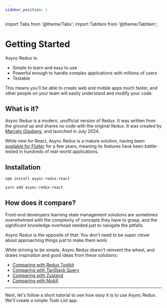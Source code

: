 ```yaml
---
sidebar_position: 1
---
```


import Tabs from '@theme/Tabs';
import TabItem from '@theme/TabItem';

# Getting Started

Async Redux is:

* Simple to learn and easy to use
* Powerful enough to handle complex applications with millions of users
* Testable

This means you'll be able to create web and mobile apps much faster,
and other people on your team will easily understand and modify your code.

## What is it?

Async Redux is a modern, unofficial version of Redux.
It was written from the ground up and shares no code with the original Redux.
It was created by [Marcelo Glasberg](https://github.com/marcglasberg),
and launched in July 2024.

While new for React, Async Redux is a mature solution,
having been [available for Flutter](https://pub.dev/packages/async_redux) for a few years,
meaning its features have been battle-tested in hundreds of real-world applications.

## Installation

<Tabs>
<TabItem value="npm" label="npm">

```npm
npm install async-redux-react
```

</TabItem>
<TabItem value="yarn" label="yarn">

```yarn
yarn add async-redux-react
```

</TabItem>
</Tabs>

## How does it compare?

Front-end developers learning state management solutions are
sometimes overwhelmed with the complexity of concepts they have to grasp,
and the significant knowledge overhead needed just to navigate the pitfalls.

Async Redux is the opposite of that:
You don't need to be super clever about approaching things just to make them work.

While striving to be simple, Async Redux doesn't reinvent the wheel,
and draws inspiration and good ideas from these solutions:

* [Comparing with Redux Toolkit](./comparisons/comparing-redux)
* [Comparing with TanStack Query](./comparisons/comparing-tanstack)
* [Comparing with Zustand](./comparisons/comparing-zustand)
* [Comparing with MobX](./comparisons/comparing-mobx)

<hr></hr>

Next, let's follow a short tutorial to see how easy it is to use Async Redux.
We'll create a simple _Todo List_ app.

